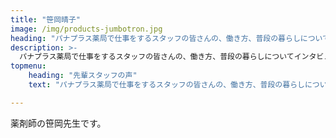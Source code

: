 ```yaml
---
title: "笹岡晴子"
image: /img/products-jumbotron.jpg
heading: "パナプラス薬局で仕事をするスタッフの皆さんの、働き方、普段の暮らしについてインタビューをしてみました。"
description: >-
  パナプラス薬局で仕事をするスタッフの皆さんの、働き方、普段の暮らしについてインタビューをしてみました。
topmenu:
    heading: "先輩スタッフの声"
    text: "パナプラス薬局で仕事をするスタッフの皆さんの、働き方、普段の暮らしについてインタビューをしてみました。"

---
```


薬剤師の笹岡先生です。
